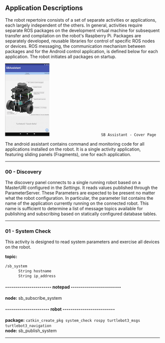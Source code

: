 ## Application Descriptions

The robot repertoire consists of a set of separate activities or applications, each largely independent of the others. In general, activities require separate ROS packages
on the development virtual machine for subsequent transfer and compilation on the robot's Raspberry Pi. Packages are separately developed, reusable libraries for control of specific ROS nodes or devices. ROS messaging, the communication mechanism between packages and for the Android control application, is defined below for each application. The robot initiates all packages on startup.

![SB Assistant](/images/sb-cover.png)
````                        SB Assistant - Cover Page ````

The android assistant contains command and monitoring code for all applications installed on the robot. It is a single activity application, featuring sliding panels (Fragments), one for each application.

******************************************************
### 00 - Discovery
The discovery panel connects to a single running robot based on a MasterURI configured in the *Settings*. It reads values published through the ParameterServer. These Parameters are expected to be present no matter what the robot configuration.  In particular, the parameter list contains the name of the application currently
running on the connected robot. This name is sufficient to determine a list of message topics available for publishing and subscribing based on statically configured database tables.


******************************************************
### 01 - System Check
This activity is designed to read system parameters and exercise all devices on the robot.

**topic:**
```
/sb_system
      String hostname
      String ip_address
```

#### ----------------------- notepad -------------------------

**node:** sb_subscribe_system <br/>

#### ---------------------- robot  --------------------------

**package:** ```catkin_create_pkg system_check rospy turtlebot3_msgs    turtlebot3_navigation```<br/>
**node:** sb_publish_system <br/>

******************************************************
